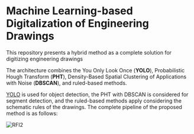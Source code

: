 # Machine Learning-based Digitalization of Engineering Drawings

This repository presents a hybrid method as a complete solution for digitizing engineering drawings

The architecture combines the
You Only Look Once (**YOLO**), Probabilistic Hough Transform (**PHT**), Density-Based Spatial Clustering of Applications with Noise (**DBSCAN**), and ruled-based methods.

[YOLO](https://github.com/SFStefenon/Digital_EDs/tree/main/YOLO) is used for object detection, the PHT with DBSCAN is considered for segment detection, and the ruled-based methods apply considering the schematic rules of the drawings.
The complete pipeline of the proposed method is as follows:

![RFI2](https://github.com/user-attachments/assets/0f2f44c1-3075-4fee-974e-97aedeb7e8f8)


